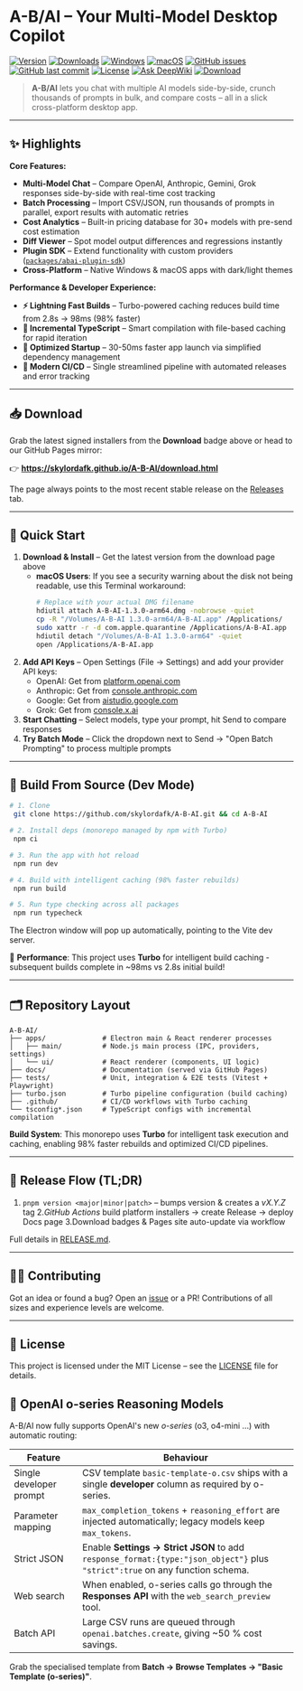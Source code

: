 # A-B/AI – Your Multi-Model Desktop Copilot

[![Version](https://img.shields.io/github/v/release/skylordafk/A-B-AI?include_prereleases&label=Version)](https://github.com/skylordafk/A-B-AI/releases)
[![Downloads](https://img.shields.io/github/downloads/skylordafk/A-B-AI/total?label=Downloads)](https://github.com/skylordafk/A-B-AI/releases)
[![Windows](https://img.shields.io/badge/Windows-0078D6?logo=windows&logoColor=white)](https://skylordafk.github.io/A-B-AI/download.html)
[![macOS](https://img.shields.io/badge/macOS-000000?logo=apple&logoColor=white)](https://skylordafk.github.io/A-B-AI/download.html)
[![GitHub issues](https://img.shields.io/github/issues/skylordafk/A-B-AI?label=Issues)](https://github.com/skylordafk/A-B-AI/issues)
[![GitHub last commit](https://img.shields.io/github/last-commit/skylordafk/A-B-AI)](https://github.com/skylordafk/A-B-AI/commits/master)
[![License](https://img.shields.io/badge/License-MIT-yellow.svg)](LICENSE)
[![Ask DeepWiki](https://deepwiki.com/badge.svg)](https://deepwiki.com/skylordafk/A-B-AI)
[![Download](https://img.shields.io/badge/Download-App-brightgreen?logo=github)](https://skylordafk.github.io/A-B-AI/download.html)

> **A-B/AI** lets you chat with multiple AI models side-by-side, crunch thousands of prompts in bulk, and compare costs – all in a slick cross-platform desktop app.

---

## ✨ Highlights

**Core Features:**

- **Multi-Model Chat** – Compare OpenAI, Anthropic, Gemini, Grok responses side-by-side with real-time cost tracking
- **Batch Processing** – Import CSV/JSON, run thousands of prompts in parallel, export results with automatic retries
- **Cost Analytics** – Built-in pricing database for 30+ models with pre-send cost estimation
- **Diff Viewer** – Spot model output differences and regressions instantly
- **Plugin SDK** – Extend functionality with custom providers ([`packages/abai-plugin-sdk`](packages/abai-plugin-sdk))
- **Cross-Platform** – Native Windows & macOS apps with dark/light themes

**Performance & Developer Experience:**

- **⚡ Lightning Fast Builds** – Turbo-powered caching reduces build time from 2.8s → 98ms (98% faster)
- **🔄 Incremental TypeScript** – Smart compilation with file-based caching for rapid iteration
- **🔧 Optimized Startup** – 30-50ms faster app launch via simplified dependency management
- **🚀 Modern CI/CD** – Single streamlined pipeline with automated releases and error tracking

---

## 📥 Download

Grab the latest signed installers from the **Download** badge above or head to our GitHub Pages mirror:

👉 **https://skylordafk.github.io/A-B-AI/download.html**

The page always points to the most recent stable release on the [Releases](https://github.com/skylordafk/A-B-AI/releases) tab.

---

## 🚀 Quick Start

1. **Download & Install** – Get the latest version from the download page above
   - **macOS Users**: If you see a security warning about the disk not being readable, use this Terminal workaround:
     ```bash
     # Replace with your actual DMG filename
     hdiutil attach A-B-AI-1.3.0-arm64.dmg -nobrowse -quiet
     cp -R "/Volumes/A-B-AI 1.3.0-arm64/A-B-AI.app" /Applications/
     sudo xattr -r -d com.apple.quarantine /Applications/A-B-AI.app
     hdiutil detach "/Volumes/A-B-AI 1.3.0-arm64" -quiet
     open /Applications/A-B-AI.app
     ```
2. **Add API Keys** – Open Settings (File → Settings) and add your provider API keys:
   - OpenAI: Get from [platform.openai.com](https://platform.openai.com/api-keys)
   - Anthropic: Get from [console.anthropic.com](https://console.anthropic.com/)
   - Google: Get from [aistudio.google.com](https://aistudio.google.com/app/apikey)
   - Grok: Get from [console.x.ai](https://console.x.ai/)
3. **Start Chatting** – Select models, type your prompt, hit Send to compare responses
4. **Try Batch Mode** – Click the dropdown next to Send → "Open Batch Prompting" to process multiple prompts

---

## 🔧 Build From Source (Dev Mode)

```bash
# 1. Clone
 git clone https://github.com/skylordafk/A-B-AI.git && cd A-B-AI

# 2. Install deps (monorepo managed by npm with Turbo)
 npm ci

# 3. Run the app with hot reload
 npm run dev

# 4. Build with intelligent caching (98% faster rebuilds)
 npm run build

# 5. Run type checking across all packages
 npm run typecheck
```

The Electron window will pop up automatically, pointing to the Vite dev server. 

🚀 **Performance**: This project uses **Turbo** for intelligent build caching - subsequent builds complete in ~98ms vs 2.8s initial build!

---

## 🗂️ Repository Layout

```
A-B-AI/
├── apps/              # Electron main & React renderer processes
│   ├── main/          # Node.js main process (IPC, providers, settings)
│   └── ui/            # React renderer (components, UI logic)
├── docs/              # Documentation (served via GitHub Pages)
├── tests/             # Unit, integration & E2E tests (Vitest + Playwright)
├── turbo.json         # Turbo pipeline configuration (build caching)
├── .github/           # CI/CD workflows with Turbo caching
└── tsconfig*.json     # TypeScript configs with incremental compilation
```

**Build System**: This monorepo uses **Turbo** for intelligent task execution and caching, enabling 98% faster rebuilds and optimized CI/CD pipelines.

---

## 🚚 Release Flow (TL;DR)

1. `pnpm version <major|minor|patch>` – bumps version & creates a _vX.Y.Z_ tag 2._GitHub Actions_ build platform installers → create Release → deploy Docs page
   3.Download badges & Pages site auto-update via workflow

Full details in [RELEASE.md](RELEASE.md).

---

## 👩‍💻 Contributing

Got an idea or found a bug? Open an [issue](https://github.com/skylordafk/A-B-AI/issues) or a PR! Contributions of all sizes and experience levels are welcome.

---

## 📝 License

This project is licensed under the MIT License – see the [LICENSE](LICENSE) file for details.

## 🧠 OpenAI o-series Reasoning Models

A-B/AI now fully supports OpenAI's new _o-series_ (o3, o4-mini …) with automatic routing:

| Feature                 | Behaviour                                                                                                                    |
| ----------------------- | ---------------------------------------------------------------------------------------------------------------------------- |
| Single developer prompt | CSV template `basic-template-o.csv` ships with a single **developer** column as required by o-series.                        |
| Parameter mapping       | `max_completion_tokens` + `reasoning_effort` are injected automatically; legacy models keep `max_tokens`.                    |
| Strict JSON             | Enable **Settings → Strict JSON** to add `response_format:{type:"json_object"}` plus `"strict":true` on any function schema. |
| Web search              | When enabled, o-series calls go through the **Responses API** with the `web_search_preview` tool.                            |
| Batch API               | Large CSV runs are queued through `openai.batches.create`, giving ~50 % cost savings.                                        |

Grab the specialised template from **Batch → Browse Templates → "Basic Template (o-series)"**.
